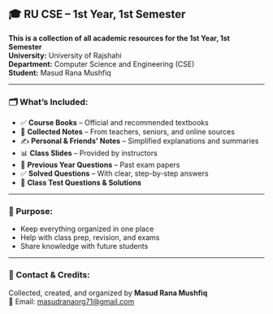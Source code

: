 ## 🎓 RU CSE – 1st Year, 1st Semester  
**This is a collection of all academic resources for the 1st Year, 1st Semester**  
**University:** University of Rajshahi  
**Department:** Computer Science and Engineering (CSE)  
**Student:** Masud Rana Mushfiq

---

### 🗂️ What’s Included:

- ✅ **Course Books** – Official and recommended textbooks  
- 📝 **Collected Notes** – From teachers, seniors, and online sources  
- ✍️ **Personal & Friends' Notes** – Simplified explanations and summaries  
- 📊 **Class Slides** – Provided by instructors  
- 📜 **Previous Year Questions** – Past exam papers  
- ✅ **Solved Questions** – With clear, step-by-step answers  
- 🧪 **Class Test Questions & Solutions**

---

### 🎯 Purpose:

- Keep everything organized in one place  
- Help with class prep, revision, and exams  
- Share knowledge with future students

---

### 🤝 Contact & Credits:

Collected, created, and organized by **Masud Rana Mushfiq**  
📧 Email: [masudranaorg71@gmail.com](mailto:masudranaorg71@gmail.com)  
